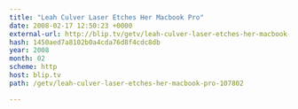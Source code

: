 ```yaml
---
title: "Leah Culver Laser Etches Her Macbook Pro"
date: 2008-02-17 12:50:23 +0000
external-url: http://blip.tv/getv/leah-culver-laser-etches-her-macbook-pro-107802
hash: 1450aed7a8102b0a4cda76d8f4cdc8db
year: 2008
month: 02
scheme: http
host: blip.tv
path: /getv/leah-culver-laser-etches-her-macbook-pro-107802

---
```



